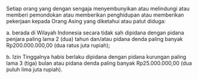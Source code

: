 Setiap orang yang dengan sengaja menyembunyikan atau melindungi atau memberi pemondokan atau memberikan
penghidupan atau memberikan pekerjaan kepada Orang Asing yang diketahui atau patut diduga:

a. berada di Wilayah Indonesia secara tidak sah dipidana dengan pidana penjara paling lama 2 (dua)
tahun dan/atau pidana denda paling banyak Rp200.000.000,00 (dua ratus juta rupiah);

b. Izin Tinggalnya habis berlaku dipidana dengan pidana kurungan paling lama 3 (tiga) bulan atau pidana
denda paling banyak Rp25.000.000,00 (dua puluh lima juta rupiah).